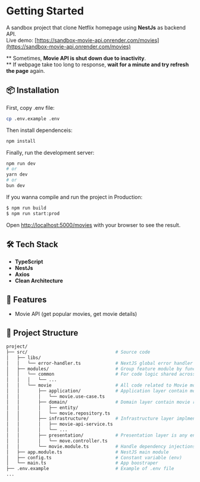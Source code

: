 # Getting Started

A sandbox project that clone Netflix homepage using **NestJs** as backend API.  
Live demo: [https://sandbox-movie-api.onrender.com/movies](https://sandbox-movie-api.onrender.com/movies)  
  
** Sometimes, **Movie API is shut down due to inactivity**.  
** If webpage take too long to response, **wait for a minute and try refresh the page** again.

## 📦 Installation

First, copy .env file:
```bash
cp .env.example .env
```

Then install dependenceis:
```bash
npm install
```

Finally, run the development server:
```bash
npm run dev
# or
yarn dev
# or
bun dev
```

If you wanna compile and run the project in Production:

```bash
$ npm run build
$ npm run start:prod
```

Open [http://localhost:5000/movies](http://localhost:5000/movies) with your browser to see the result.  

## 🛠️ Tech Stack
  
- **TypeScript**  
- **NestJs**   
- **Axios**  
- **Clean Architecture**  
  
## 🚀 Features

- Movie API (get popular movies, get movie details)  
  
## 📁 Project Structure
```bash
project/
├── src/                                 # Source code
│   ├── libs/                            
│   │   └── error-handler.ts             # NextJS global error handler
│   ├── modules/                         # Group feature module by functionality
│   │   └── common                       # For code logic shared across all modules
│   │   │   └── ...                      
│   │   └── movie                        # All code related to Movie module
│   │       ├── application/             # Application layer contain movie use cases and how they are handled
│   │       │   └── movie.use-case.ts    
│   │       ├── domain/                  # Domain layer contain movie related entities and interface for movie use cases
│   │       │   ├── entity/
│   │       │   └── movie.repository.ts    
│   │       ├── infrastructure/          # Infrastructure layer implment domain interface and act like a service to perform anything outside the app (API calls etc.)
│   │       │   ├── movie-api-service.ts
│   │       │   └── ...    
│   │       ├── presentation/            # Presentation layer is any entry points controller or route
│   │       │   └── move.controller.ts
│   │       └── movie.module.ts          # Handle dependency injections
│   ├── app.module.ts                    # NestJS main module
│   ├── config.ts                        # Constant variable (env)
│   └── main.ts                          # App boostraper
├── .env.example                         # Example of .env file
...
```
